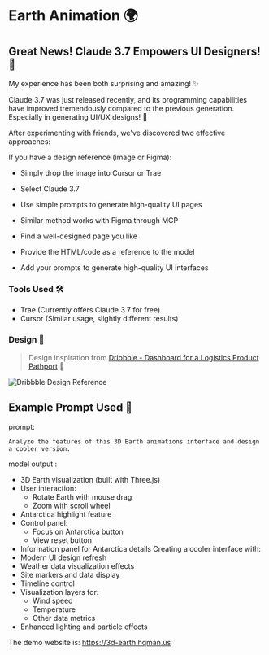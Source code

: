 # Earth Animation 🌍 

## Great News! Claude 3.7 Empowers UI Designers! 🚀

My experience has been both surprising and amazing! ✨

Claude 3.7 was just released recently, and its programming capabilities have improved tremendously compared to the previous generation. 
Especially in generating UI/UX designs! 🎯

After experimenting with friends, we've discovered two effective approaches:

If you have a design reference (image or Figma):
- Simply drop the image into Cursor or Trae
- Select Claude 3.7
- Use simple prompts to generate high-quality UI pages
- Similar method works with Figma through MCP

- Find a well-designed page you like
- Provide the HTML/code as a reference to the model
- Add your prompts to generate high-quality UI interfaces

### Tools Used 🛠️

- Trae (Currently offers Claude 3.7 for free)
- Cursor (Similar usage, slightly different results)


### Design 🎨 
> Design inspiration from [Dribbble - Dashboard for a Logistics Product Pathport](https://dribbble.com/shots/24841635-Dashboard-for-a-Logistics-Product-Pathport) 🎨

![Dribbble Design Reference](https://cdn.dribbble.com/userupload/16529069/file/original-50b9e3666563283964f58d72ee83d73b.png?resize=2400x1800&vertical=center)


## Example Prompt Used 📝

prompt:

	Analyze the features of this 3D Earth animations interface and design a cooler version.


model output :

- 3D Earth visualization (built with Three.js)
- User interaction:
  - Rotate Earth with mouse drag
  - Zoom with scroll wheel
- Antarctica highlight feature
- Control panel:
  - Focus on Antarctica button
  - View reset button
- Information panel for Antarctica details
Creating a cooler interface with:
- Modern UI design refresh
- Weather data visualization effects
- Site markers and data display
- Timeline control
- Visualization layers for:
  - Wind speed
  - Temperature
  - Other data metrics
- Enhanced lighting and particle effects

The demo website is: https://3d-earth.hqman.us


